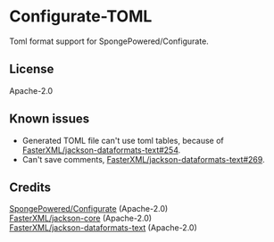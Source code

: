 # Configurate-TOML
Toml format support for SpongePowered/Configurate.

## License
Apache-2.0

## Known issues
- Generated TOML file can't use toml tables, because of [FasterXML/jackson-dataformats-text#254](https://github.com/FasterXML/jackson-dataformats-text/issues/254).
- Can't save comments, [FasterXML/jackson-dataformats-text#269](https://github.com/FasterXML/jackson-dataformats-text/issues/269).

## Credits
[SpongePowered/Configurate](https://github.com/SpongePowered/Configurate) (Apache-2.0)  
[FasterXML/jackson-core](https://github.com/FasterXML/jackson-core) (Apache-2.0)  
[FasterXML/jackson-dataformats-text](https://github.com/FasterXML/jackson-dataformats-text) (Apache-2.0)

